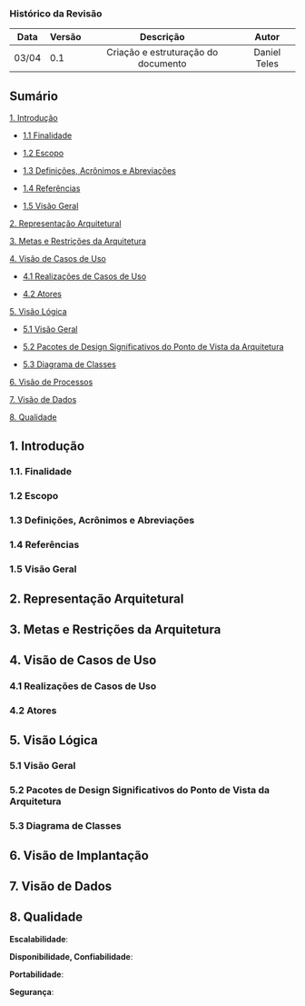 ### Histórico da Revisão

| Data  | Versão |              Descrição              |    Autor     |
| :---: | ------ | :---------------------------------: | :----------: |
| 03/04 | 0.1    | Criação e estruturação do documento | Daniel Teles |

## **Sumário**

[1. Introdução](#1-introdu%C3%A7%C3%A3o)

* [1.1 Finalidade](#11-finalidade)

* [1.2 Escopo](#12-escopo)

* [1.3 Definições, Acrônimos e Abreviações](#13-defini%C3%A7%C3%B5es-acr%C3%B4nimos-e-abrevia%C3%A7%C3%B5es)

* [1.4 Referências](#14-refer%C3%AAncias)

* [1.5 Visão Geral](#15-vis%C3%A3o-geral)

[2. Representação Arquitetural](#2-representa%C3%A7%C3%A3o-arquitetural)

[3. Metas e Restrições da Arquitetura](#3-metas-e-restri%C3%A7%C3%B5es-da-arquitetura)

[4. Visão de Casos de Uso](#4-vis%C3%A3o-de-casos-de-uso)

* [4.1 Realizações de Casos de Uso](#41-realiza%C3%A7%C3%B5es-de-casos-de-uso)

* [4.2 Atores](#42-atores)

[5. Visão Lógica](#5-vis%C3%A3o-l%C3%B3gica)

* [5.1 Visão Geral](#51-vis%C3%A3o-geral)

* [5.2 Pacotes de Design Significativos do Ponto de Vista da Arquitetura](#52-pacotes-de-design-significativos-do-ponto-de-vista-da-arquitetura)

* [5.3 Diagrama de Classes](#53-diagrama-de-classes)

[6. Visão de Processos](https://github.com/fga-gpp-mds/2016.2-Observatorio-de-Residuos/wiki/Documento-de-Arquitetura#6-vis%C3%A3o-de-processos)

[7. Visão de Dados](https://github.com/fga-gpp-mds/2016.2-Observatorio-de-Residuos/wiki/Documento-de-Arquitetura#7-vis%C3%A3o-de-dados)

[8. Qualidade](#8-qualidade)

## **1. Introdução**

### **1.1. Finalidade**

### **1.2 Escopo**

### **1.3 Definições, Acrônimos e Abreviações**

### **1.4 Referências**

### **1.5 Visão Geral**

## **2. Representação Arquitetural**

## **3. Metas e Restrições da Arquitetura**

## **4. Visão de Casos de Uso**

### **4.1 Realizações de Casos de Uso**

### **4.2 Atores**

## **5. Visão Lógica**

### **5.1 Visão Geral**

### **5.2 Pacotes de Design Significativos do Ponto de Vista da Arquitetura**

### **5.3 Diagrama de Classes**

## **6. Visão de Implantação**

## **7. Visão de Dados**

## **8. Qualidade**

**Escalabilidade**:

**Disponibilidade, Confiabilidade**:

**Portabilidade**:

**Segurança**:
